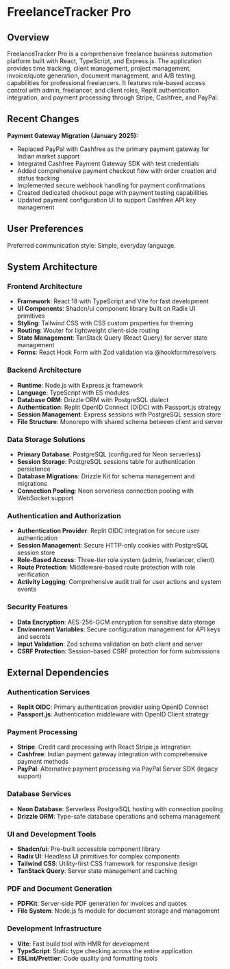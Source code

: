 # FreelanceTracker Pro

## Overview

FreelanceTracker Pro is a comprehensive freelance business automation platform built with React, TypeScript, and Express.js. The application provides time tracking, client management, project management, invoice/quote generation, document management, and A/B testing capabilities for professional freelancers. It features role-based access control with admin, freelancer, and client roles, Replit authentication integration, and payment processing through Stripe, Cashfree, and PayPal.

## Recent Changes

**Payment Gateway Migration (January 2025):**
- Replaced PayPal with Cashfree as the primary payment gateway for Indian market support
- Integrated Cashfree Payment Gateway SDK with test credentials
- Added comprehensive payment checkout flow with order creation and status tracking
- Implemented secure webhook handling for payment confirmations
- Created dedicated checkout page with payment testing capabilities
- Updated payment configuration UI to support Cashfree API key management

## User Preferences

Preferred communication style: Simple, everyday language.

## System Architecture

### Frontend Architecture
- **Framework**: React 18 with TypeScript and Vite for fast development
- **UI Components**: Shadcn/ui component library built on Radix UI primitives
- **Styling**: Tailwind CSS with CSS custom properties for theming
- **Routing**: Wouter for lightweight client-side routing
- **State Management**: TanStack Query (React Query) for server state management
- **Forms**: React Hook Form with Zod validation via @hookform/resolvers

### Backend Architecture
- **Runtime**: Node.js with Express.js framework
- **Language**: TypeScript with ES modules
- **Database ORM**: Drizzle ORM with PostgreSQL dialect
- **Authentication**: Replit OpenID Connect (OIDC) with Passport.js strategy
- **Session Management**: Express sessions with PostgreSQL session store
- **File Structure**: Monorepo with shared schema between client and server

### Data Storage Solutions
- **Primary Database**: PostgreSQL (configured for Neon serverless)
- **Session Storage**: PostgreSQL sessions table for authentication persistence
- **Database Migrations**: Drizzle Kit for schema management and migrations
- **Connection Pooling**: Neon serverless connection pooling with WebSocket support

### Authentication and Authorization
- **Authentication Provider**: Replit OIDC integration for secure user authentication
- **Session Management**: Secure HTTP-only cookies with PostgreSQL session store
- **Role-Based Access**: Three-tier role system (admin, freelancer, client)
- **Route Protection**: Middleware-based route protection with role verification
- **Activity Logging**: Comprehensive audit trail for user actions and system events

### Security Features
- **Data Encryption**: AES-256-GCM encryption for sensitive data storage
- **Environment Variables**: Secure configuration management for API keys and secrets
- **Input Validation**: Zod schema validation on both client and server
- **CSRF Protection**: Session-based CSRF protection for form submissions

## External Dependencies

### Authentication Services
- **Replit OIDC**: Primary authentication provider using OpenID Connect
- **Passport.js**: Authentication middleware with OpenID Client strategy

### Payment Processing
- **Stripe**: Credit card processing with React Stripe.js integration
- **Cashfree**: Indian payment gateway integration with comprehensive payment methods
- **PayPal**: Alternative payment processing via PayPal Server SDK (legacy support)

### Database Services
- **Neon Database**: Serverless PostgreSQL hosting with connection pooling
- **Drizzle ORM**: Type-safe database operations and schema management

### UI and Development Tools
- **Shadcn/ui**: Pre-built accessible component library
- **Radix UI**: Headless UI primitives for complex components
- **Tailwind CSS**: Utility-first CSS framework for responsive design
- **TanStack Query**: Server state management and caching

### PDF and Document Generation
- **PDFKit**: Server-side PDF generation for invoices and quotes
- **File System**: Node.js fs module for document storage and management

### Development Infrastructure
- **Vite**: Fast build tool with HMR for development
- **TypeScript**: Static type checking across the entire application
- **ESLint/Prettier**: Code quality and formatting tools
